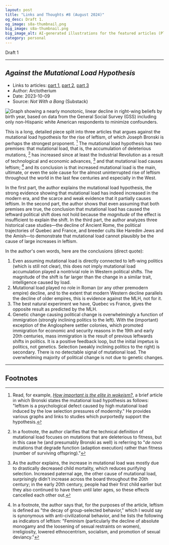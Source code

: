 ```yaml
---
layout: post
title: "Links and Thoughts #8 (August 2024)"
og_desc: Draft 1.
og_image: s8a-thumbnail.png
big_image: s8a-thumbnail.png
big_image_alt: AI-generated illustrations for the featured articles (Playground v2.5).
category: personal
---
```


Draft 1

---

## _Against the Mutational Load Hypothesis_

- Links to articles: [part 1](https://arctotherium.substack.com/p/against-the-mutational-load-hypothesis), [part 2](https://arctotherium.substack.com/p/against-the-mutational-load-hypothesis-20d), [part 3](https://arctotherium.substack.com/p/against-the-mutational-load-hypothesis-517)
- Author: Arctotherium
- Date: 2023-10-09
- Source: _Not With a Bang_ (Substack)

<img class="w-100" src="https://substackcdn.com/image/fetch/f_auto,q_auto:good,fl_progressive:steep/https%3A%2F%2Fsubstack-post-media.s3.amazonaws.com%2Fpublic%2Fimages%2Fbb240fe9-308c-43cf-aaf1-190e8d9fc1d1_1189x590.png" alt="Graph showing a nearly monotonic, linear decline in right-wing beliefs by birth year, based on data from the General Social Survey (GSS) including only non-Hispanic white American respondents to minimize confounders."/>

This is a long, detailed piece split into three articles that argues against the mutational load hypothesis for the rise of leftism, of which Joseph Bronski is perhaps the strongest proponent. [^fn-1] The mutational load hypothesis has two premises: that mutational load, that is, the accumulation of deleterious mutations, [^fn-2] has increased since at least the Industrial Revolution as a result of technological and economic advances, [^fn-3] and that mutational load causes leftism; [^fn-4] and its conclusion is that increased mutational load is the main, ultimate, or even the sole cause for the almost uninterrupted rise of leftism throughout the world in the last few centuries and especially in the West.

In the first part, the author explains the mutational load hypothesis, the strong evidence showing that mutational load has indeed increased in the modern era, and the scarce and weak evidence that it partially causes leftism. In the second part, the author shows that even assuming that both premises are true, the conclusion that mutational load has caused the leftward political shift does not hold because the _magnitude_ of the effect is insufficient to explain the shift. In the third part, the author analyzes three historical case studies&mdash;the decline of Ancient Rome, the political trajectories of Quebec and France, and breeder cults like Haredim Jews and the Amish&mdash;to  demonstrate that mutational load cannot plausibly be the cause of large increases in leftism.

In the author's own words, here are the conclusions (direct quote):

1. Even assuming mutational load is directly connected to left-wing politics (which is still not clear), this does not imply mutational load accumulation played a nontrivial role in Western political shifts. The magnitude of the shift is far larger than the change in a similar trait, intelligence caused by load. 
2. Mutational load played no role in Roman (or any other premodern empire) decline, and to the extent that modern Western decline parallels the decline of older empires, this is evidence against the MLH, not for it.
3. The best natural experiment we have, Quebec vs France, gives the opposite result as predicted by the MLH.
4. Genetic change causing political change is overwhelmingly a function of immigration (strongly inclining politics to the left). With the (important) exception of the Anglosphere settler colonies, which promoted immigration for economic and security reasons in the 19th and early 20th centuries, mass immigration is the result of previous leftwards shifts in politics. It is a positive feedback loop, but the initial impetus is politics, not genetics. Selection (weakly inclining politics to the right) is secondary. There is no detectable signal of mutational load. The overwhelming majority of political change is not due to genetic changes.

---

## Footnotes

[^fn-1]: Read, for example, [_How important is the elite in wokeism?_](https://www.josephbronski.com/p/how-important-is-the-elite-in-wokeism), a brief article in which Bronski states the mutational load hypothesis as follows: "leftism is a psychological defect caused by high mutational load induced by the low selection pressures of modernity."  He provides various graphs and links to studies which purportedly support the hypothesis.
[^fn-2]: In a footnote, the author clarifies that the technical definition of mutational load focuses on mutations that are deleterious to fitness, but in this case he (and presumably Bronski as well) is referring to "_de novo_ mutations that degrade function (adaption execution) rather than fitness (number of surviving offspring)."
[^fn-3]: As the author explains, the increase in mutational load was mostly due to drastically decreased child mortality, which reduces purifying selection. Increased paternal age, the other cause of mutational load, surprisingly didn't increase across the board throughout the 20th century; in the early 20th century, people had their first child earlier but they also continued to have them until later ages, so these effects cancelled each other out.
[^fn-4]: In a footnote, the author says that, for the purposes of the article, leftism is defined as "the decay of group-selected behavior," which I would say is synonymous with anti-civilizational behavior, and he lists the following as indicators of leftism: "Feminism (particularly the decline of absolute monogamy and the loosening of sexual restraints on women), irreligiosity, lowered ethnocentrism, socialism, and promotion of sexual deviancy."
